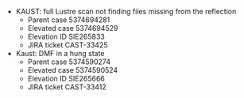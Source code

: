 - KAUST: full Lustre scan not finding files missing from the reflection
  - Parent case    5374694281
  - Elevated case  5374694529
  - Elevation ID   SIE265833
  - JIRA ticket    CAST-33425
- Kaust: DMF in a hung state
  - Parent case    5374590274
  - Elevated case  5374590524
  - Elevation ID   SIE265666
  - JIRA ticket    CAST-33412

